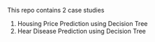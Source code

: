 This repo contains 2 case studies
1. Housing Price Prediction using Decision Tree
2. Hear Disease Prediction using Decision Tree

